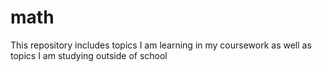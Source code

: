 # math
This repository includes topics I am learning in my coursework as well as topics I am studying outside of school
